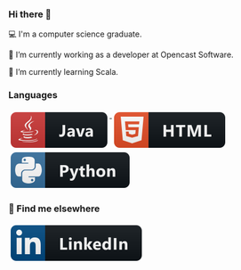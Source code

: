 ### Hi there 👋

:computer: I'm a computer science graduate.

🔭 I’m currently working as a developer at Opencast Software.

🌱 I’m currently learning Scala.


### Languages

<a href="https://www.linkedin.com/in/RiyaGupta15/">
    <img src="https://raw.githubusercontent.com/RiyaGupta15/RiyaGupta15/master/images/dev/languages/java.svg" alt="LinkedIn" style="vertical-align:top; margin:4px">
  </a>
  
  <a href="https://www.linkedin.com/in/RiyaGupta15/">
    <img src="https://raw.githubusercontent.com/RiyaGupta15/RiyaGupta15/master/images/dev/languages/html.svg" alt="LinkedIn" style="vertical-align:top; margin:4px">
  </a>
  
<a href="https://www.linkedin.com/in/RiyaGupta15/">
    <img src="https://raw.githubusercontent.com/RiyaGupta15/RiyaGupta15/master/images/dev/languages/python.svg" alt="LinkedIn" style="vertical-align:top; margin:4px">
  </a>

### 📢 Find me elsewhere 

<a href="https://www.linkedin.com/in/RiyaGupta15/">
    <img src="https://raw.githubusercontent.com/RiyaGupta15/RiyaGupta15/master/images/social/linkedin.svg" alt="LinkedIn" style="vertical-align:top; margin:4px">
  </a>

